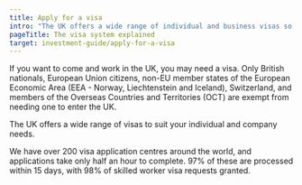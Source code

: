 ```yaml
---
title: Apply for a visa
intro: "The UK offers a wide range of individual and business visas so you can find the ones that work for you. The application process can take up to three months,so plan early OC testing."
pageTitle: The visa system explained
target: investment-guide/apply-for-a-visa
---
```


If you want to come and work in the UK, you may need a visa. Only British nationals, European Union citizens, non-EU member states of the European Economic Area (EEA - Norway, Liechtenstein and Iceland), Switzerland, and members of the Overseas Countries and Territories (OCT) are exempt from needing one to enter the UK.

The UK offers a wide range of visas to suit your individual and company needs. 

We have over 200 visa application centres around the world, and applications take only half an hour to complete. 97% of these are processed within 15 days, with 98% of skilled worker visa requests granted.
